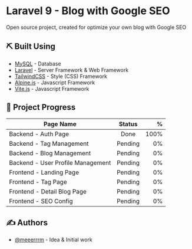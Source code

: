 
# Laravel 9 - Blog with Google SEO

Open source project, created for optimize your own blog with Google SEO



## ⛏️ Built Using <a name = "built_using"></a>
- [MySQL](https://www.mysql.com/) - Database
- [Laravel](https://laravel.com/) - Server Framework & Web Framework
- [TailwindCSS](https://tailwindcss.com/) - Style (CSS) Framework
- [Alpine.js](https://alpinejs.dev/) - Javascript Framework
- [Vite.js](https://vitejs.dev/) - Javascript Framework



## 📝 Project Progress <a name = "project_progress"></a>
| Page Name        | Status           | %  |
| ---------------- |:----------------:| ------:|
| Backend - Auth Page | Done | 100% |
| Backend - Tag Management | Pending |   0% |
| Backend - Blog Management| Pending |   0% |
| Backend - User Profile Management | Pending | 0%|
| Frontend - Landing Page | Pending | 0% |
| Frontend - Tag Page | Pending | 0% |
| Frontend - Detail Blog Page | Pending | 0% |
| Frontend - SEO Config | Pending |  0%|

## ✍️ Authors <a name = "authors"></a>
- [@meeerrrm](https://github.com/meeerrrm) - Idea & Initial work


